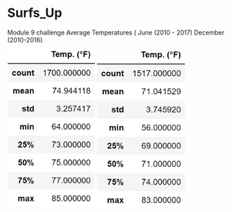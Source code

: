 # Surfs_Up
Module 9 challenge
Average Temperatures (
June (2010 - 2017)     December (2010-2016)

![June_temperatures](June_Temp.png) 
![Dec_temperatures](Dec_Temp.png) 
